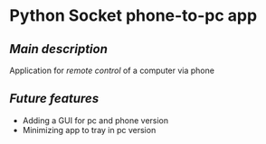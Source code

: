# **Python Socket phone-to-pc app**

## ***Main description***
Application for *remote control* of a computer via phone


## ***Future features***
+ Adding a GUI for pc and phone version
+ Minimizing app to tray in pc version
